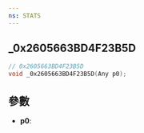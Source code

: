 ```yaml
---
ns: STATS
---
```

## _0x2605663BD4F23B5D

```c
// 0x2605663BD4F23B5D
void _0x2605663BD4F23B5D(Any p0);
```


## 參數
* **p0**: 


